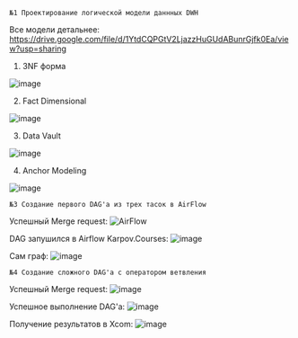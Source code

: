 `№1 Проектирование логической модели даннных DWH`

Все модели детальнее: https://drive.google.com/file/d/1YtdCQPGtV2LjazzHuGUdABunrGjfk0Ea/view?usp=sharing

1. 3NF форма

![image](https://github.com/ZhDmitriy/karpov_de/assets/141666797/30c7f621-3e97-4534-af99-9b79a0091238)

2. Fact Dimensional

![image](https://github.com/ZhDmitriy/karpov_de/assets/141666797/e11a5bac-4a1e-45f1-af12-32835d947323)

3. Data Vault

![image](https://github.com/ZhDmitriy/karpov_de/assets/141666797/8092d176-1f8f-4d06-863a-25f33269f592)

4. Anchor Modeling

![image](https://github.com/ZhDmitriy/karpov_de/assets/141666797/d110b7a0-0fda-48a6-ac47-7cf230560d96)


`№3 Создание первого DAG'а из трех тасок в AirFlow`

Успешный Merge request: 
![AirFlow](https://github.com/user-attachments/assets/6363b146-71a1-4798-ade0-72439c202dcf)

DAG запушился в Airflow Karpov.Courses: 
![image](https://github.com/user-attachments/assets/9284cc4b-8fbb-433e-974b-bc30f75f15af)

Сам граф: 
![image](https://github.com/user-attachments/assets/f50fb8f7-975e-472a-add2-cc9fc15d05c3)

`№4 Создание сложного DAG'а с оператором ветвления`

Успешный Merge request: 
![image](https://github.com/user-attachments/assets/3e83b864-33ef-4e1c-9798-378d3433c141)

Успешное выполнение DAG'а: 
![image](https://github.com/user-attachments/assets/3ba4bc8b-b72f-4563-a32c-577bf74cb0e8)

Получение результатов в Xcom: 
![image](https://github.com/user-attachments/assets/2dc11e4a-d624-44dc-ac0e-b6458adc58f5)



